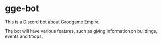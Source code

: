 # gge-bot
This is a Discord bot about Goodgame Empire.

The bot will have various features, such as giving information on buildings, events and troops.
